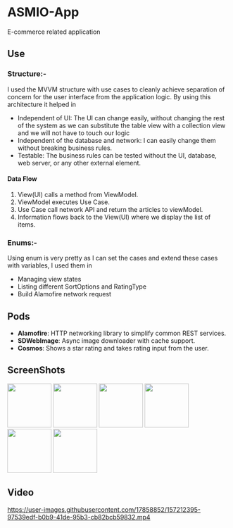 # ASMIO-App
E-commerce related application

## Use

### **Structure**:-

I used the MVVM structure with use cases to cleanly achieve separation of concern for the user interface from the application logic. By using this architecture it helped in
- Independent of UI: The UI can change easily, without changing the rest of the system as we can substitute the table view with a collection view and we will not have to touch our logic
- Independent of the database and network: I can easily change them without breaking business rules.
- Testable: The business rules can be tested without the UI, database, web server, or any other external element.

#### Data Flow
1. View(UI) calls a method from ViewModel.
2. ViewModel executes Use Case.
3. Use Case call network API and return the articles to viewModel.
5. Information flows back to the View(UI) where we display the list of items.

### **Enums**:-

Using enum is very pretty as I can set the cases and extend these cases with variables, I used them in
- Managing view states 
- Listing different SortOptions and RatingType 
- Build Alamofire network request

## Pods

- **Alamofire**: HTTP networking library to simplify common REST services.
- **SDWebImage**: Async image downloader with cache support.
- **Cosmos**:  Shows a star rating and takes rating input from the user.

## ScreenShots

<div>
<img src = "https://user-images.githubusercontent.com/17858852/157211172-a144e5bc-c1e6-4150-9b91-5c6ab3521c90.png" width= "100">
<img src = "https://user-images.githubusercontent.com/17858852/157211226-b9b57223-346e-40d6-9a06-9c760fa63330.png" width= "100">
<img src = "https://user-images.githubusercontent.com/17858852/157211205-72ac636e-7497-4198-b4af-102c83b8cde7.png" width= "100">
<img src = "https://user-images.githubusercontent.com/17858852/157211247-6c032722-2163-4c7c-97cd-ebd294e921bd.png" width= "100">
<img src = "https://user-images.githubusercontent.com/17858852/157211270-8c230b53-fa22-4f27-821e-045254fcd5cb.png" width= "100">
<img src = "https://user-images.githubusercontent.com/17858852/157211306-6e548301-949e-454c-ae9f-fb85de1b4041.png" width= "100">
</div>

## Video

https://user-images.githubusercontent.com/17858852/157212395-97539edf-b0b9-41de-95b3-cb82bcb59832.mp4

